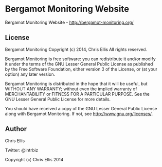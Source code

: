 Bergamot Monitoring Website
===========================
Bergamot Monitoring Website - http://bergamot-monitoring.org/

License
-------
Bergamot Monitoring
Copyright (c) 2014, Chris Ellis
All rights reserved.

Bergamot Monitoring is free software: you can redistribute it and/or modify
it under the terms of the GNU Lesser General Public License as published by
the Free Software Foundation, either version 3 of the License, or
(at your option) any later version.

Bergamot Monitoring is distributed in the hope that it will be useful,
but WITHOUT ANY WARRANTY; without even the implied warranty of
MERCHANTABILITY or FITNESS FOR A PARTICULAR PURPOSE.  See the
GNU Lesser General Public License for more details.

You should have received a copy of the GNU Lesser General Public License
along with Bergamot Monitoring.  If not, see <http://www.gnu.org/licenses/>.


Author
------
Chris Ellis

Twitter: @intrbiz

Copyright (c) Chris Ellis 2014